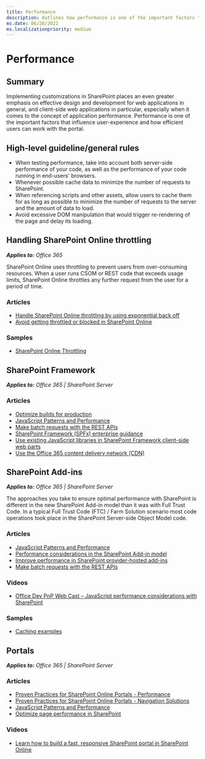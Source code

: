 ```yaml
---
title: Performance
description: Outlines how performance is one of the important factors that influence user-experience and how efficiently users can work with the portal.
ms.date: 06/28/2022
ms.localizationpriority: medium
---
```

# Performance

## Summary

Implementing customizations in SharePoint places an even greater emphasis on effective design and development for web applications in general, and client-side web applications in particular, especially when it comes to the concept of application performance. Performance is one of the important factors that influence user-experience and how efficient users can work with the portal.

## High-level guideline/general rules

- When testing performance, take into account both server-side performance of your code, as well as the performance of your code running in end-users' browsers.
- Whenever possible cache data to minimize the number of requests to SharePoint.
- When referencing scripts and other assets, allow users to cache them for as long as possible to minimize the number of requests to the server and the amount of data to load.
- Avoid excessive DOM manipulation that would trigger re-rendering of the page and delay its loading.

## Handling SharePoint Online throttling

_**Applies to:** Office 365_

SharePoint Online uses throttling to prevent users from over-consuming resources. When a user runs CSOM or REST code that exceeds usage limits, SharePoint Online throttles any further request from the user for a period of time.

### Articles

- [Handle SharePoint Online throttling by using exponential back off](/sharepoint/dev/solution-guidance/handle-sharepoint-online-throttling-by-using-exponential-back-off)
- [Avoid getting throttled or blocked in SharePoint Online](/sharepoint/dev/general-development/how-to-avoid-getting-throttled-or-blocked-in-sharepoint-online)

### Samples

- [SharePoint Online Throttling](https://github.com/SharePoint/PnP/tree/master/Samples/Core.Throttling)

## SharePoint Framework

_**Applies to:** Office 365 | SharePoint Server_

### Articles

- [Optimize builds for production](/sharepoint/dev/spfx/toolchain/optimize-builds-for-production)
- [JavaScript Patterns and Performance](/sharepoint/dev/solution-guidance/javascript-patterns-and-performance)
- [Make batch requests with the REST APIs](/sharepoint/dev/sp-add-ins/make-batch-requests-with-the-rest-apis)
- [SharePoint Framework (SPFx) enterprise guidance](/sharepoint/dev/spfx/enterprise-guidance)
- [Use existing JavaScript libraries in SharePoint Framework client-side web parts](/sharepoint/dev/spfx/web-parts/guidance/use-existing-javascript-libraries)
- [Use the Office 365 content delivery network (CDN)](/sharepoint/dev/general-development/office-365-cdn)

## SharePoint Add-ins

_**Applies to:** Office 365 | SharePoint Server_

The approaches you take to ensure optimal performance with SharePoint is different in the new SharePoint Add-in model than it was with Full Trust Code. In a typical Full Trust Code (FTC) / Farm Solution scenario most code operations took place in the SharePoint Server-side Object Model code.

### Articles

- [JavaScript Patterns and Performance](/sharepoint/dev/solution-guidance/javascript-patterns-and-performance)
- [Performance considerations in the SharePoint Add-in model](/sharepoint/dev/solution-guidance/performance-considerations-sharepoint-add-in)
- [Improve performance in SharePoint provider-hosted add-ins](/sharepoint/dev/solution-guidance/improve-performance-in-sharepoint-provider-hosted-add-ins)
- [Make batch requests with the REST APIs](/sharepoint/dev/sp-add-ins/make-batch-requests-with-the-rest-apis)

### Videos

- [Office Dev PnP Web Cast – JavaScript performance considerations with SharePoint](https://developer.microsoft.com/office/blogs/javascript-performance-considerations-with-sharepoint)

### Samples

- [Caching examples](https://github.com/SharePoint/PnP/tree/master/Samples/Performance.Caching)

## Portals

_**Applies to:** Office 365 | SharePoint Server_

### Articles

- [Proven Practices for SharePoint Online Portals - Performance](/sharepoint/dev/solution-guidance/portal-performance)
- [Proven Practices for SharePoint Online Portals - Navigation Solutions](/sharepoint/dev/solution-guidance/portal-navigation)
- [JavaScript Patterns and Performance](/sharepoint/dev/solution-guidance/javascript-patterns-and-performance)
- [Optimize page performance in SharePoint](/sharepoint/dev/general-development/optimize-page-performance-in-sharepoint)

### Videos

- [Learn how to build a fast, responsive SharePoint portal in SharePoint Online](https://www.youtube.com/watch?v=tD3mkbfhIbM)
